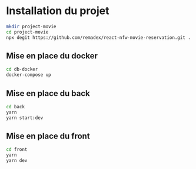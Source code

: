 # Installation du projet

```bash
mkdir project-movie
cd project-movie
npx degit https://github.com/remadex/react-nfw-movie-reservation.git .
```

## Mise en place du docker

```bash
cd db-docker
docker-compose up
```

## Mise en place du back

```bash
cd back
yarn
yarn start:dev
```

## Mise en place du front

```bash
cd front
yarn
yarn dev
```
